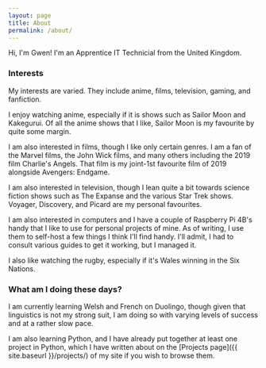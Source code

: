 ```yaml
---
layout: page
title: About
permalink: /about/
---
```


Hi, I'm Gwen! I'm an Apprentice IT Technicial from the United Kingdom.

### Interests

My interests are varied. They include anime, films, television, gaming, and fanfiction.

I enjoy watching anime, especially if it is shows such as <span class="notranslate">Sailor Moon</span> and <span class="notranslate">Kakegurui</span>. Of all the anime shows that I like, <span class="notranslate">Sailor Moon</span> is my favourite by quite some margin.

I am also interested in films, though I like only certain genres. I am a fan of the Marvel films, the John Wick films, and many others including the 2019 film <span class="notranslate">Charlie's Angels</span>. That film is my joint-1st favourite film of 2019 alongside <span class="notranslate">Avengers: Endgame</span>.

I am also interested in television, though I lean quite a bit towards science fiction shows such as <span class="notranslate">The Expanse</span> and the various <span class="notranslate">Star Trek</span> shows. <span class="notranslate">Voyager</span>, <span class="notranslate">Discovery</span>, and <span class="notranslate">Picard</span> are my personal favourites.

I am also interested in computers and I have a couple of <span class="notranslate">Raspberry Pi 4B's</span> handy that I like to use for personal projects of mine. As of writing, I use them to self-host a few things I think I'll find handy. I'll admit, I had to consult various guides to get it working, but I managed it.

I also like watching the rugby, especially if it's Wales winning in the Six Nations.

### What am I doing these days?

I am currently learning Welsh and French on <span class="notranslate">Duolingo</span>, though given that linguistics is not my strong suit, I am doing so with varying levels of success and at a rather slow pace.

I am also learning Python, and I have already put together at least one project in Python, which I have written about on the [Projects page]({{ site.baseurl }}/projects/) of my site if you wish to browse them.
